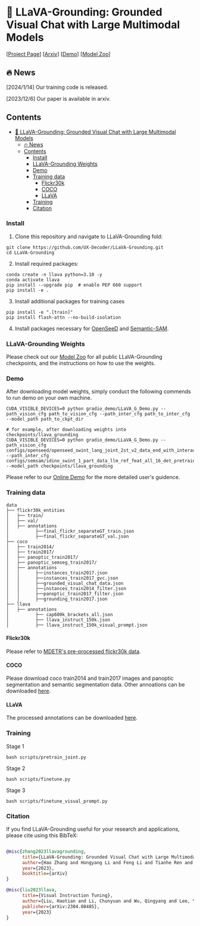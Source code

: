 🌋 LLaVA-Grounding: Grounded Visual Chat with Large Multimodal Models
========

[[Project Page](https://llava-vl.github.io/llava-grounding)] [[Arxiv](https://arxiv.org/abs/2312.02949)]  [[Demo](https://llava-grounding.deepdataspace.com/
)]  [[Model Zoo](https://github.com/UX-Decoder/LLaVA-Grounding/blob/main/docs/MODEL_ZOO.md)] 
<!-- [[`Paper`](xxx)] [[`BibTex`](#black_nib-citation)] -->

## :fire: News
[2024/1/14] Our training code is released.

[2023/12/6] Our paper is available in arxiv.


## Contents
- [🌋 LLaVA-Grounding: Grounded Visual Chat with Large Multimodal Models](#-llava-grounding-grounded-visual-chat-with-large-multimodal-models)
  - [:fire: News](#fire-news)
  - [Contents](#contents)
    - [Install](#install)
    - [LLaVA-Grounding Weights](#llava-grounding-weights)
    - [Demo](#demo)
    - [Training data](#training-data)
      - [Flickr30k](#flickr30k)
      - [COCO](#coco)
      - [LLaVA](#llava)
    - [Training](#training)
    - [Citation](#citation)

### Install
1. Clone this repository and navigate to LLaVA-Grounding fold:
```shell
git clone https://github.com/UX-Decoder/LLaVA-Grounding.git
cd LLaVA-Grounding
```
2. Install required packages:
```
conda create -n llava python=3.10 -y
conda activate llava
pip install --upgrade pip  # enable PEP 660 support
pip install -e .
```

3. Install additional packages for training cases
```
pip install -e ".[train]"
pip install flash-attn --no-build-isolation
```
4. Install packages necessary for [OpenSeeD](https://github.com/IDEA-Research/OpenSeeD) and [Semantic-SAM](https://github.com/UX-Decoder/Semantic-SAM).

### LLaVA-Grounding Weights
Please check out our [Model Zoo](https://github.com/UX-Decoder/LLaVA-Grounding/blob/main/docs/MODEL_ZOO.md) for all public LLaVA-Grounding checkpoints, and the instructions on how to use the weights.
### Demo
After downloading model weights, simply conduct the following commends to run demo on your own machine.
```shell
CUDA_VISIBLE_DEVICES=0 python gradio_demo/LLaVA_G_Demo.py --path_vision_cfg path_to_vision_cfg --path_inter_cfg path_to_inter_cfg --model_path path_to_ckpt_dir

# for example, after downloading weights into checkpoints/llava_grounding
CUDA_VISIBLE_DEVICES=0 python gradio_demo/LLaVA_G_Demo.py --path_vision_cfg configs/openseed/openseed_swint_lang_joint_2st_v2_data_end_with_interaction.yaml --path_inter_cfg configs/semsam/idino_swint_1_part_data_llm_ref_feat_all_16_det_pretrainv1.yaml --model_path checkpoints/llava_grounding
```

Please refer to our [Online Demo](https://llava-grounding.deepdataspace.com/) for the more detailed user's guidence.
### Training data
```text
data
├── flickr30k_entities
│   ├── train/
│   ├── val/
│   ├── annotations
│          ├──final_flickr_separateGT_train.json
│          ├──final_flickr_separateGT_val.json
├── coco
│   ├── train2014/
│   ├── train2017/
│   ├── panoptic_train2017/
│   ├── panoptic_semseg_train2017/
│   ├── annotations
│   │      ├──instances_train2017.json
│   │      ├──instances_train2017_gvc.json
│   │      ├──grounded_visual_chat_data.json
│   │      ├──instances_train2014_filter.json
│   │      ├──panoptic_train2017_filter.json
│   │      ├──grounding_train2017.json
├── llava
│   ├── annotations
│          ├── cap600k_brackets_all.json
│          ├── llava_instruct_150k.json
│          ├── llava_instruct_150k_visual_prompt.json

```
#### Flickr30k
Please refer to [MDETR's pre-processed flickr30k data](https://github.com/ashkamath/mdetr/blob/main/.github/flickr.md).
#### COCO
Please download coco train2014 and train2017 images and panoptic segmentation and semantic segmentation data. Other annoations can be downloaded [here](https://github.com/UX-Decoder/LLaVA-Grounding/releases/tag/train_data).
#### LLaVA
The processed annotations can be downloaded [here](https://github.com/UX-Decoder/LLaVA-Grounding/releases/tag/train_data).
### Training
Stage 1
```shell
bash scripts/pretrain_joint.py
```
Stage 2
```shell
bash scripts/finetune.py
```
Stage 3
```shell
bash scripts/finetune_visual_prompt.py
```
### Citation
If you find LLaVA-Grounding useful for your research and applications, please cite using this BibTeX:
```bibtex

@misc{zhang2023llavagrounding,
      title={LLaVA-Grounding: Grounded Visual Chat with Large Multimodal Models},
      author={Hao Zhang and Hongyang Li and Feng Li and Tianhe Ren and Xueyan Zou and Shilong Liu and Shijia Huang and Jianfeng Gao and Lei Zhang and Chunyuan Li and Jianwei Yang},
      year={2023},
      booktitle={arXiv}
}

@misc{liu2023llava,
      title={Visual Instruction Tuning}, 
      author={Liu, Haotian and Li, Chunyuan and Wu, Qingyang and Lee, Yong Jae},
      publisher={arXiv:2304.08485},
      year={2023}
}
```
